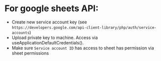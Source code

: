 # For google sheets API:
* Create new service account key (see `https://developers.google.com/api-client-library/php/auth/service-accounts`)
* Upload private key to machine. Access via useApplicationDefaultCredentials().
* Make sure `Service account ID` has access to sheet has permission via sheet permissions
